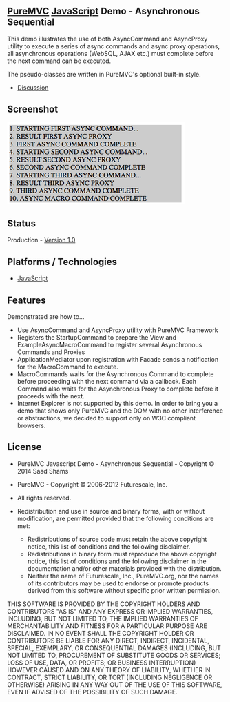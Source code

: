 ## [PureMVC](http://puremvc.github.com/) [JavaScript](https://github.com/PureMVC/puremvc-js-multicore-framework/wiki) Demo - Asynchronous Sequential
This demo illustrates the use of both AsyncCommand and AsyncProxy utility to execute a series of async commands and async proxy operations, all asynchronous operations (WebSQL, AJAX etc.) must complete before the next command can be executed. 

The pseudo-classes are written in PureMVC's optional built-in style.

* [Discussion](http://forums.puremvc.org/index.php?board=66.0)

## Screenshot
![PureMVC JavaScript Demo: Async Sequential](https://github.com/sshams/puremvc-js-demo-async-sequential/blob/master/images/screenshot.png)

## Status
Production - [Version 1.0](https://github.com/sshams/puremvc-js-demo-async-sequential/blob/master/VERSION)

## Platforms / Technologies
* [JavaScript](http://en.wikipedia.org/wiki/JavaScript)

## Features 
Demonstrated are how to...
* Use AsyncCommand and AsyncProxy utility with PureMVC Framework
* Registers the StartupCommand to prepare the View and ExampleAsyncMacroCommand to register several Asynchronous Commands and Proxies
* ApplicationMediator upon registration with Facade sends a notification for the MacroCommand to execute.
* MacroCommands waits for the Asynchronous Command to complete before proceeding with the next command via a callback. Each Command also waits for the Asynchronous Proxy to complete before it proceeds with the next.
* Internet Explorer is not supported by this demo. In order to bring you a demo that shows only PureMVC and the DOM with no other interference or abstractions, we decided to support only on W3C compliant browsers.

## License
* PureMVC Javascript Demo - Asynchronous Sequential - Copyright © 2014 Saad Shams
* PureMVC - Copyright © 2006-2012 Futurescale, Inc.
* All rights reserved.

* Redistribution and use in source and binary forms, with or without modification, are permitted provided that the following conditions are met:

  * Redistributions of source code must retain the above copyright notice, this list of conditions and the following disclaimer.
  * Redistributions in binary form must reproduce the above copyright notice, this list of conditions and the following disclaimer in the documentation and/or other materials provided with the distribution.
  * Neither the name of Futurescale, Inc., PureMVC.org, nor the names of its contributors may be used to endorse or promote products derived from this software without specific prior written permission.

THIS SOFTWARE IS PROVIDED BY THE COPYRIGHT HOLDERS AND CONTRIBUTORS "AS IS" AND ANY EXPRESS OR IMPLIED WARRANTIES, INCLUDING, BUT NOT LIMITED TO, THE IMPLIED WARRANTIES OF MERCHANTABILITY AND FITNESS FOR A PARTICULAR PURPOSE ARE DISCLAIMED. IN NO EVENT SHALL THE COPYRIGHT HOLDER OR CONTRIBUTORS BE LIABLE FOR ANY DIRECT, INDIRECT, INCIDENTAL, SPECIAL, EXEMPLARY, OR CONSEQUENTIAL DAMAGES (INCLUDING, BUT NOT LIMITED TO, PROCUREMENT OF SUBSTITUTE GOODS OR SERVICES; LOSS OF USE, DATA, OR PROFITS; OR BUSINESS INTERRUPTION) HOWEVER CAUSED AND ON ANY THEORY OF LIABILITY, WHETHER IN CONTRACT, STRICT LIABILITY, OR TORT (INCLUDING NEGLIGENCE OR OTHERWISE) ARISING IN ANY WAY OUT OF THE USE OF THIS SOFTWARE, EVEN IF ADVISED OF THE POSSIBILITY OF SUCH DAMAGE.
